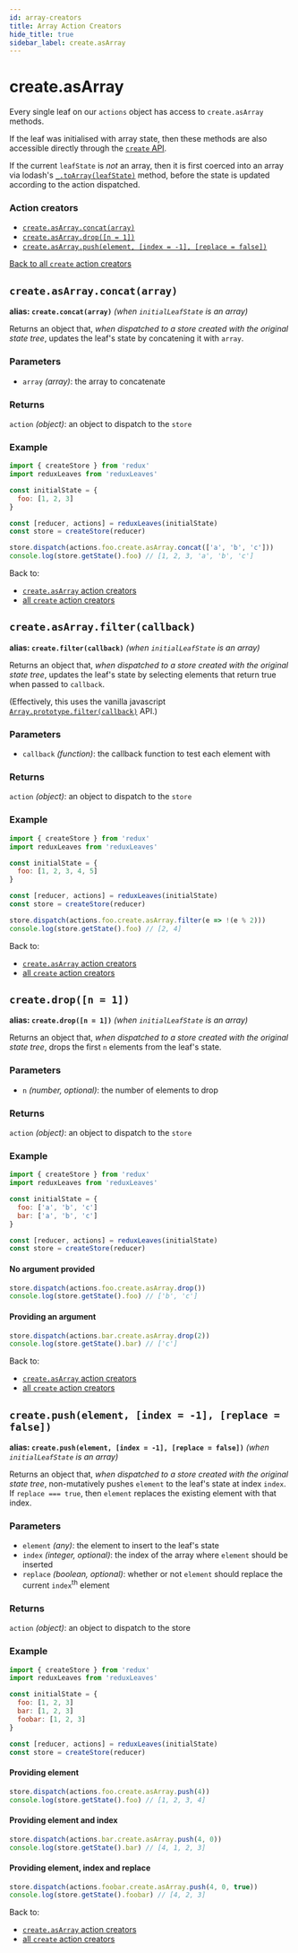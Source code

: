 ```yaml
---
id: array-creators
title: Array Action Creators
hide_title: true
sidebar_label: create.asArray
---
```


# create.asArray

Every single leaf on our `actions` object has access to `create.asArray` methods.

If the leaf was initialised with array state, then these methods are also accessible directly through the [`create` API](../README.md).

If the current `leafState` is *not* an array, then it is first coerced into an array via lodash's [`_.toArray(leafState)`](https://lodash.com/docs/4.17.11#toArray) method, before the state is updated according to the action dispatched.

### Action creators
- [`create.asArray.concat(array)`](#createasarrayconcatarray)
- [`create.asArray.drop([n = 1])`](#createdropn--1)
- [`create.asArray.push(element, [index = -1], [replace = false])`](#createpushelement-index---1-replace--false)

[Back to all `create` action creators](../README.md#action-creators)

## `create.asArray.concat(array)`
**alias: `create.concat(array)`** *(when `initialLeafState` is an array)*

Returns an object that, *when dispatched to a store created with the original state tree*, updates the leaf's state by concatening it with `array`.

### Parameters
- `array` *(array)*: the array to concatenate

### Returns
`action` *(object)*: an object to dispatch to the `store`

### Example
```js
import { createStore } from 'redux'
import reduxLeaves from 'reduxLeaves'

const initialState = {
  foo: [1, 2, 3]
}

const [reducer, actions] = reduxLeaves(initialState)
const store = createStore(reducer)
```
```js
store.dispatch(actions.foo.create.asArray.concat(['a', 'b', 'c']))
console.log(store.getState().foo) // [1, 2, 3, 'a', 'b', 'c']
```
Back to:
* [`create.asArray` action creators](#action-creators)
* [all `create` action creators](../README.md#action-creators)


## `create.asArray.filter(callback)`
**alias: `create.filter(callback)`** *(when `initialLeafState` is an array)*

Returns an object that, *when dispatched to a store created with the original state tree*, updates the leaf's state by selecting elements that return true when passed to `callback`.

(Effectively, this uses the vanilla javascript [`Array.prototype.filter(callback)`](https://developer.mozilla.org/en-US/docs/Web/JavaScript/Reference/Global_Objects/Array/filter) API.)

### Parameters
- `callback` *(function)*: the callback function to test each element with

### Returns
`action` *(object)*: an object to dispatch to the `store`

### Example
```js
import { createStore } from 'redux'
import reduxLeaves from 'reduxLeaves'

const initialState = {
  foo: [1, 2, 3, 4, 5]
}

const [reducer, actions] = reduxLeaves(initialState)
const store = createStore(reducer)
```
```js
store.dispatch(actions.foo.create.asArray.filter(e => !(e % 2)))
console.log(store.getState().foo) // [2, 4]
```
Back to:
* [`create.asArray` action creators](#action-creators)
* [all `create` action creators](../README.md#action-creators)

## `create.drop([n = 1])`
**alias: `create.drop([n = 1])`** *(when `initialLeafState` is an array)*

Returns an object that, *when dispatched to a store created with the original state tree*, drops the first `n` elements from the leaf's state.

### Parameters
- `n` *(number, optional)*: the number of elements to drop

### Returns
`action` *(object)*: an object to dispatch to the `store`

### Example
```js
import { createStore } from 'redux'
import reduxLeaves from 'reduxLeaves'

const initialState = {
  foo: ['a', 'b', 'c']
  bar: ['a', 'b', 'c']
}

const [reducer, actions] = reduxLeaves(initialState)
const store = createStore(reducer)
```
#### No argument provided
```js
store.dispatch(actions.foo.create.asArray.drop())
console.log(store.getState().foo) // ['b', 'c']
```
#### Providing an argument
```js
store.dispatch(actions.bar.create.asArray.drop(2))
console.log(store.getState().bar) // ['c']
```
Back to:
* [`create.asArray` action creators](#action-creators)
* [all `create` action creators](../README.md#action-creators)

## `create.push(element, [index = -1], [replace = false])`
**alias: `create.push(element, [index = -1], [replace = false])`** *(when `initialLeafState` is an array)*

Returns an object that, *when dispatched to a store created with the original state tree*, non-mutatively pushes `element` to the leaf's state at index `index`. If `replace === true`, then `element` replaces the existing element with that index.

### Parameters
- `element` *(any)*: the element to insert to the leaf's state
- `index` *(integer, optional)*: the index of the array where `element` should be inserted
- `replace` *(boolean, optional)*: whether or not `element` should replace the current `index`<sup>th</sup> element

### Returns
`action` *(object)*: an object to dispatch to the store

### Example
```js
import { createStore } from 'redux'
import reduxLeaves from 'reduxLeaves'

const initialState = {
  foo: [1, 2, 3]
  bar: [1, 2, 3]
  foobar: [1, 2, 3]
}

const [reducer, actions] = reduxLeaves(initialState)
const store = createStore(reducer)
```
#### Providing element
```js
store.dispatch(actions.foo.create.asArray.push(4))
console.log(store.getState().foo) // [1, 2, 3, 4]
```
#### Providing element and index
```js
store.dispatch(actions.bar.create.asArray.push(4, 0))
console.log(store.getState().bar) // [4, 1, 2, 3]
```
#### Providing element, index and replace
```js
store.dispatch(actions.foobar.create.asArray.push(4, 0, true))
console.log(store.getState().foobar) // [4, 2, 3]
```
Back to:
* [`create.asArray` action creators](#action-creators)
* [all `create` action creators](../README.md#action-creators)
